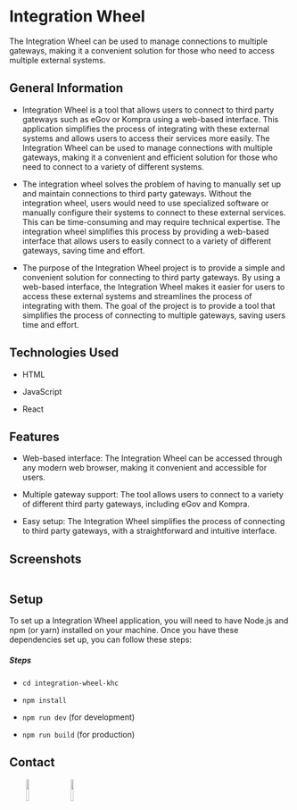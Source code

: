 <h1>Integration Wheel</h1>
<p>The Integration Wheel can be used to manage connections to multiple gateways, making it a convenient solution for those who need to access multiple external systems.</p><h2>General Information</h2>
<ul>
<li>Integration Wheel is a tool that allows users to connect to third party gateways such as eGov or Kompra using a web-based interface. This application simplifies the process of integrating with these external systems and allows users to access their services more easily. The Integration Wheel can be used to manage connections with multiple gateways, making it a convenient and efficient solution for those who need to connect to a variety of different systems.</li>
</ul><ul>
<li>The integration wheel solves the problem of having to manually set up and maintain connections to third party gateways. Without the integration wheel, users would need to use specialized software or manually configure their systems to connect to these external services. This can be time-consuming and may require technical expertise. The integration wheel simplifies this process by providing a web-based interface that allows users to easily connect to a variety of different gateways, saving time and effort.</li>
</ul><ul>
<li>The purpose of the Integration Wheel project is to provide a simple and convenient solution for connecting to third party gateways. By using a web-based interface, the Integration Wheel makes it easier for users to access these external systems and streamlines the process of integrating with them. The goal of the project is to provide a tool that simplifies the process of connecting to multiple gateways, saving users time and effort.</li>
</ul><h2>Technologies Used</h2>
<ul>
<li>HTML</li>
</ul><ul>
<li>JavaScript</li>
</ul><ul>
<li>React</li>
</ul><h2>Features</h2>
<ul>
<li>Web-based interface: The Integration Wheel can be accessed through any modern web browser, making it convenient and accessible for users.</li>
</ul><ul>
<li>Multiple gateway support: The tool allows users to connect to a variety of different third party gateways, including eGov and Kompra.</li>
</ul><ul>
<li>Easy setup: The Integration Wheel simplifies the process of connecting to third party gateways, with a straightforward and intuitive interface.</li>
</ul><h2>Screenshots</h2>
<p><img src="https://via.placeholder.com/2880x1800.png" alt=""></p><h2>Setup</h2>
<p>To set up a Integration Wheel application, you will need to have Node.js and npm (or yarn) installed on your machine. Once you have these dependencies set up, you can follow these steps:</p><h5>Steps</h5><ul>
<li><code>cd integration-wheel-khc</code></li>
</ul><ul>
<li><code>npm install</code></li>
</ul><ul>
<li><code>npm run dev</code> (for development)</li>
</ul><ul>
<li><code>npm run build</code> (for production)</li>
</ul><h2>Contact</h2>
<p><span style="margin-right: 30px;"></span><a href="https://kz.linkedin.com/company/cleverest-technologies"><img target="_blank" src="https://cdn.jsdelivr.net/gh/devicons/devicon/icons/linkedin/linkedin-original.svg" style="width: 10%;"></a><span style="margin-right: 30px;"></span><a href="https://github.com/clevtech"><img target="_blank" src="https://cdn.jsdelivr.net/gh/devicons/devicon/icons/github/github-original.svg" style="width: 10%;"></a></p>
